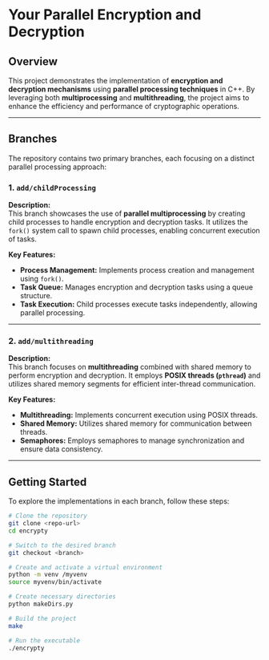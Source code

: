 # Your Parallel Encryption and Decryption

## Overview
This project demonstrates the implementation of **encryption and decryption mechanisms** using **parallel processing techniques** in C++. By leveraging both **multiprocessing** and **multithreading**, the project aims to enhance the efficiency and performance of cryptographic operations.

---

## Branches
The repository contains two primary branches, each focusing on a distinct parallel processing approach:

### 1. `add/childProcessing`
**Description:**  
This branch showcases the use of **parallel multiprocessing** by creating child processes to handle encryption and decryption tasks. It utilizes the `fork()` system call to spawn child processes, enabling concurrent execution of tasks.

**Key Features:**
- **Process Management:** Implements process creation and management using `fork()`.
- **Task Queue:** Manages encryption and decryption tasks using a queue structure.
- **Task Execution:** Child processes execute tasks independently, allowing parallel processing.

---

### 2. `add/multithreading`
**Description:**  
This branch focuses on **multithreading** combined with shared memory to perform encryption and decryption. It employs **POSIX threads (`pthread`)** and utilizes shared memory segments for efficient inter-thread communication.

**Key Features:**
- **Multithreading:** Implements concurrent execution using POSIX threads.
- **Shared Memory:** Utilizes shared memory for communication between threads.
- **Semaphores:** Employs semaphores to manage synchronization and ensure data consistency.

---

## Getting Started
To explore the implementations in each branch, follow these steps:

```bash
# Clone the repository
git clone <repo-url>
cd encrypty

# Switch to the desired branch
git checkout <branch>

# Create and activate a virtual environment
python -m venv /myvenv
source myvenv/bin/activate

# Create necessary directories
python makeDirs.py

# Build the project
make

# Run the executable
./encrypty
